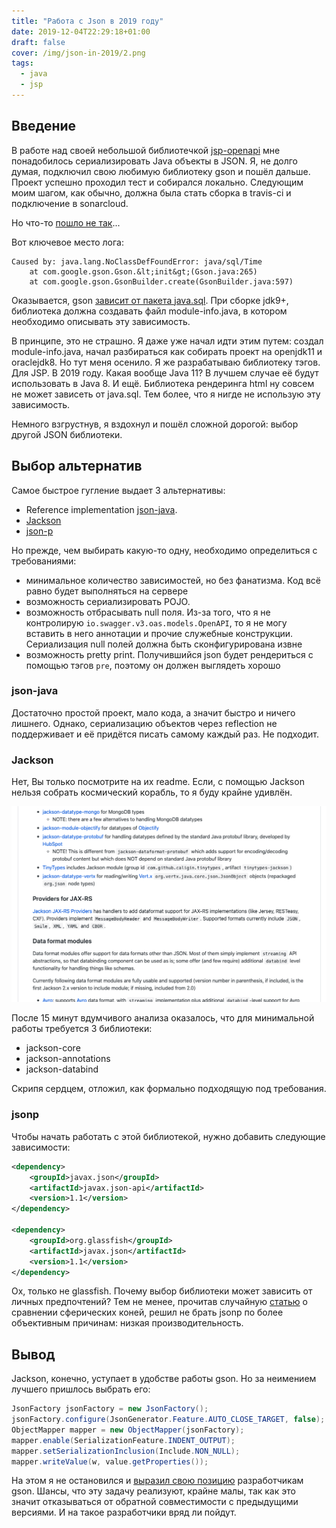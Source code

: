```yaml
---
title: "Работа с Json в 2019 году"
date: 2019-12-04T22:29:18+01:00
draft: false
cover: /img/json-in-2019/2.png
tags:
  - java
  - jsp
---
```


## Введение  

В работе над своей небольшой библиотечкой [jsp-openapi](https://github.com/dernasherbrezon/jsp-openapi) мне понадобилось сериализировать Java объекты в JSON. Я, не долго думая, подключил свою любимую библиотеку gson и пошёл дальше. Проект успешно проходил тест и собирался локально. Следующим моим шагом, как обычно, должна была стать сборка в travis-ci и подключение в sonarcloud.

Но что-то [пошло не так](https://travis-ci.org/dernasherbrezon/jsp-openapi/builds/620333411)...

Вот ключевое место лога:

```
Caused by: java.lang.NoClassDefFoundError: java/sql/Time
	at com.google.gson.Gson.&lt;init&gt;(Gson.java:265)
	at com.google.gson.GsonBuilder.create(GsonBuilder.java:597)
```

Оказывается, gson [зависит от пакета java.sql](https://github.com/google/gson/blob/22877d67ba44299e8d77eb841ab20c2087d46752/gson/src/main/java/module-info.java). При сборке jdk9+, библиотека должна создавать файл module-info.java, в котором необходимо описывать эту зависимость. 

В принципе, это не страшно. Я даже уже начал идти этим путем: создал module-info.java, начал разбираться как собирать проект на openjdk11 и oraclejdk8. Но тут меня осенило. Я же разрабатываю библиотеку тэгов. Для JSP. В 2019 году. Какая вообще Java 11? В лучшем случае её будут использовать в Java 8. И ещё. Библиотека рендеринга html ну совсем не может зависеть от java.sql. Тем более, что я нигде не использую эту зависимость. 

Немного взгрустнув, я вздохнул и пошёл сложной дорогой: выбор другой JSON библиотеки.

## Выбор альтернатив

Самое быстрое гугление выдает 3 альтернативы:

- Reference implementation [json-java](https://github.com/stleary/JSON-java).
- [Jackson](https://github.com/FasterXML/jackson)
- [json-p](https://javaee.github.io/jsonp/)

Но прежде, чем выбирать какую-то одну, необходимо определиться с требованиями:

- минимальное количество зависимостей, но без фанатизма. Код всё равно будет выполняться на сервере
- возможность сериализировать POJO.
- возможность отбрасывать null поля. Из-за того, что я не контролирую ```io.swagger.v3.oas.models.OpenAPI```, то я не могу вставить в него аннотации и прочие служебные конструкции. Сериализация null полей должна быть сконфигурирована извне
- возможность pretty print. Получившийся json будет рендериться с помощью тэгов <code>pre</code>, поэтому он должен выглядеть хорошо

### json-java

Достаточно простой проект, мало кода, а значит быстро и ничего лишнего. Однако, сериализацию объектов через reflection не поддерживает и её придётся писать самому каждый раз. Не подходит.

### Jackson

Нет, Вы только посмотрите на их readme. Если, с помощью Jackson нельзя собрать космический корабль, то я буду крайне удивлён.

![](/img/json-in-2019/1.png)

После 15 минут вдумчивого анализа оказалось, что для минимальной работы требуется 3 библиотеки:

- jackson-core
- jackson-annotations
- jackson-databind

Скрипя сердцем, отложил, как формально подходящую под требования.

### jsonp

Чтобы начать работать с этой библиотекой, нужно добавить следующие зависимости:

```xml
<dependency>
    <groupId>javax.json</groupId>
    <artifactId>javax.json-api</artifactId>
    <version>1.1</version>
</dependency>

<dependency>
    <groupId>org.glassfish</groupId>
    <artifactId>javax.json</artifactId>
    <version>1.1</version>
</dependency>
```

Ох, только не glassfish. Почему выбор библиотеки может зависить от личных предпочтений? Тем не менее, прочитав случайную [статью](https://blog.overops.com/the-ultimate-json-library-json-simple-vs-gson-vs-jackson-vs-json/) о сравнении сферических коней, решил не брать jsonp по более объективным причинам: низкая производительность.

## Вывод

Jackson, конечно, уступает в удобстве работы gson. Но за неимением лучшего пришлось выбрать его:

```java
JsonFactory jsonFactory = new JsonFactory();
jsonFactory.configure(JsonGenerator.Feature.AUTO_CLOSE_TARGET, false);
ObjectMapper mapper = new ObjectMapper(jsonFactory);
mapper.enable(SerializationFeature.INDENT_OUTPUT);
mapper.setSerializationInclusion(Include.NON_NULL);
mapper.writeValue(w, value.getProperties());
```

На этом я не остановился и [выразил свою позицию](https://github.com/google/gson/issues/1629) разработчикам gson. Шансы, что эту задачу реализуют, крайне малы, так как это значит отказываться от обратной совместимости с предыдущими версиями. И на такое разработчики вряд ли пойдут.